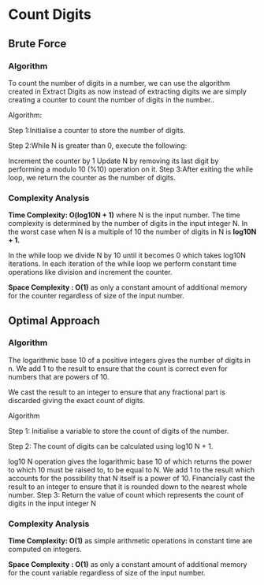# Count Digits

## Brute Force

### Algorithm



To count the number of digits in a number, we can use the algorithm created in Extract Digits as now instead of extracting digits we are simply creating a counter to count the number of digits in the number..

Algorithm:

Step 1:Initialise a counter to store the number of digits.

Step 2:While N is greater than 0, execute the following:

Increment the counter by 1
Update N by removing its last digit by performing a modulo 10 (%10) operation on it.
Step 3:After exiting the while loop, we return the counter as the number of digits.

### Complexity Analysis

**Time Complexity: O(log10N + 1)** where N is the input number. The time complexity is determined by the number of digits in the input integer N. In the worst case when N is a multiple of 10 the number of digits in N is **log10N + 1.**

In the while loop we divide N by 10 until it becomes 0 which takes log10N iterations.
In each iteration of the while loop we perform constant time operations like division and increment the counter.

**Space Complexity : O(1)** as only a constant amount of additional memory for the counter regardless of size of the input number.


## Optimal Approach

### Algorithm

The logarithmic base 10 of a positive integers gives the number of digits in n. We add 1 to the result to ensure that the count is correct even for numbers that are powers of 10.

We cast the result to an integer to ensure that any fractional part is discarded giving the exact count of digits.

Algorithm

Step 1: Initialise a variable to store the count of digits of the number.

Step 2: The count of digits can be calculated using log10 N + 1.

log10 N operation gives the logarithmic base 10 of which returns the power to which 10 must be raised to, to be equal to N.
We add 1 to the result which accounts for the possibility that N itself is a power of 10.
Financially cast the result to an integer to ensure that it is rounded down to the nearest whole number.
Step 3: Return the value of count which represents the count of digits in the input integer N


### Complexity Analysis

**Time Complexity: O(1)** as simple arithmetic operations in constant time are computed on integers.

**Space Complexity : O(1)** as only a constant amount of additional memory for the count variable regardless of size of the input number.